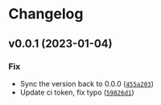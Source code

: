 # Changelog

<!--next-version-placeholder-->

## v0.0.1 (2023-01-04)
### Fix
* Sync the version back to 0.0.0 ([`455a203`](https://github.com/tylerhjones/multi-tool/commit/455a20359f69623014419a19b6708197248c1d51))
* Update ci token, fix typo ([`59826d1`](https://github.com/tylerhjones/multi-tool/commit/59826d1fb1dd07278b14b6b2bc5010a7b3ee64c6))
